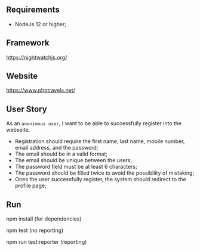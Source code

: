 ## Requirements

- NodeJs 12 or higher;

## Framework

https://nightwatchjs.org/

## Website

https://www.phptravels.net/

## User Story

As an `anonimous user`, I want to be able to successfully register into the webseite.

- Registration should require the first name, last name, mobile number, email address, and the password;
- The email should be in a valid format;
- The email should be unique between the users;
- The password field must be at least 6 characters;
- The password should be filled twice to avoid the possibility of mistaking;
- Ones the user successfully register, the system should redirect to the profile page;

## Run

npm install (for dependencies)

npm test (no reporting)

npm run test:reporter (reporting)